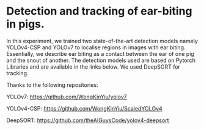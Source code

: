 # Detection and tracking of ear-biting in pigs.

In this experiment, we trained two state-of-the-art detection models namely YOLOv4-CSP and YOLOv7 to localise regions in images with ear biting. Essentially, we describe ear biting as a contact between the ear of one pig and the snout of another. The detection models used are based on Pytorch Libraries and are available in the links below. We used DeepSORT for tracking.

Thanks to the following repositories:

YOLOv7: https://github.com/WongKinYiu/yolov7

YOLOv4-CSP: https://github.com/WongKinYiu/ScaledYOLOv4

DeepSORT: https://github.com/theAIGuysCode/yolov4-deepsort
